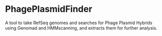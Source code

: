 # PhagePlasmidFinder
A tool to take RefSeq genomes and searches for Phage Plasmid Hybrids using Genomad and HMMscanning, and extracts them for further analysis.
